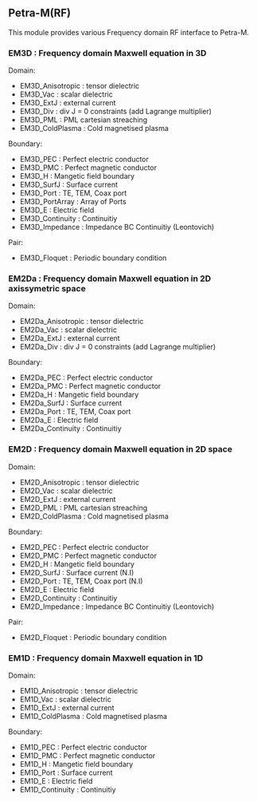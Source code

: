 ## Petra-M(RF)

This module provides various Frequency domain RF interface to Petra-M.

### EM3D : Frequency domain Maxwell equation in 3D
  Domain:   
 *    EM3D_Anisotropic : tensor dielectric
 *    EM3D_Vac         : scalar dielectric
 *    EM3D_ExtJ        : external current
 *    EM3D_Div         : div J = 0 constraints (add Lagrange multiplier)
 *    EM3D_PML         : PML cartesian streaching
 *    EM3D_ColdPlasma  : Cold magnetised plasma
 
  Boundary:
 *    EM3D_PEC         : Perfect electric conductor
 *    EM3D_PMC         : Perfect magnetic conductor
 *    EM3D_H           : Mangetic field boundary
 *    EM3D_SurfJ       : Surface current
 *    EM3D_Port        : TE, TEM, Coax port
 *    EM3D_PortArray   : Array of Ports 
 *    EM3D_E           : Electric field
 *    EM3D_Continuity  : Continuitiy
 *    EM3D_Impedance   : Impedance BC Continuitiy (Leontovich)

  Pair:
 *    EM3D_Floquet     : Periodic boundary condition

### EM2Da : Frequency domain Maxwell equation in 2D axissymetric space
  Domain:   
 *    EM2Da_Anisotropic : tensor dielectric
 *    EM2Da_Vac         : scalar dielectric
 *    EM2Da_ExtJ        : external current
 *    EM2Da_Div         : div J = 0 constraints (add Lagrange multiplier)

  Boundary:
 *    EM2Da_PEC         : Perfect electric conductor
 *    EM2Da_PMC         : Perfect magnetic conductor
 *    EM2Da_H           : Mangetic field boundary
 *    EM2Da_SurfJ       : Surface current
 *    EM2Da_Port        : TE, TEM, Coax port
 *    EM2Da_E           : Electric field
 *    EM2Da_Continuity  : Continuitiy

### EM2D : Frequency domain Maxwell equation in 2D space
  Domain:   
 *    EM2D_Anisotropic : tensor dielectric
 *    EM2D_Vac         : scalar dielectric
 *    EM2D_ExtJ        : external current
 *    EM2D_PML         : PML cartesian streaching
 *    EM2D_ColdPlasma  : Cold magnetised plasma

  Boundary:
 *    EM2D_PEC         : Perfect electric conductor
 *    EM2D_PMC         : Perfect magnetic conductor
 *    EM2D_H           : Mangetic field boundary 
 *    EM2D_SurfJ       : Surface current         (N.I)
 *    EM2D_Port        : TE, TEM, Coax port      (N.I)
 *    EM2D_E           : Electric field
 *    EM2D_Continuity  : Continuitiy
 *    EM2D_Impedance   : Impedance BC Continuitiy (Leontovich)

  Pair:
 *    EM2D_Floquet     : Periodic boundary condition  

### EM1D : Frequency domain Maxwell equation in 1D
  Domain:   
 *    EM1D_Anisotropic : tensor dielectric
 *    EM1D_Vac         : scalar dielectric
 *    EM1D_ExtJ        : external current
 *    EM1D_ColdPlasma  : Cold magnetised plasma
 
  Boundary:
 *    EM1D_PEC         : Perfect electric conductor
 *    EM1D_PMC         : Perfect magnetic conductor
 *    EM1D_H           : Mangetic field boundary
 *    EM1D_Port        : Surface current
 *    EM1D_E           : Electric field
 *    EM1D_Continuity  : Continuitiy

